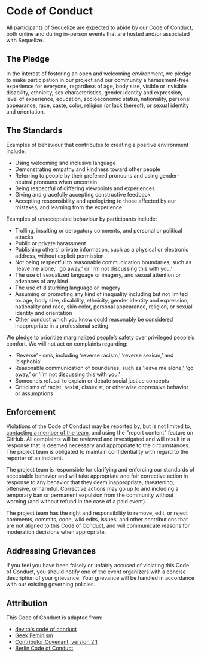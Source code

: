 # Code of Conduct

All participants of Sequelize are expected to abide by our Code of Conduct, both online and during in-person events that are hosted and/or associated with Sequelize.

## The Pledge

In the interest of fostering an open and welcoming environment, we pledge to make participation in our project and our community a harassment-free experience for everyone, regardless of age, body size, visible or invisible disability, ethnicity, sex characteristics, gender identity and expression, level of experience, education, socioeconomic status, nationality, personal appearance, race, caste, color, religion (or lack thereof), or sexual identity and orientation.

## The Standards

Examples of behaviour that contributes to creating a positive environment include:

- Using welcoming and inclusive language
- Demonstrating empathy and kindness toward other people
- Referring to people by their preferred pronouns and using gender-neutral pronouns when uncertain
- Being respectful of differing viewpoints and experiences
- Giving and gracefully accepting constructive feedback
- Accepting responsibility and apologizing to those affected by our mistakes, and learning from the experience

Examples of unacceptable behaviour by participants include:

- Trolling, insulting or derogatory comments, and personal or political attacks
- Public or private harassment
- Publishing others' private information, such as a physical or electronic address, without explicit permission
- Not being respectful to reasonable communication boundaries, such as 'leave me alone,' 'go away,' or 'I’m not discussing this with you.'
- The use of sexualized language or imagery, and sexual attention or advances of any kind
- The use of disturbing language or imagery
- Assuming or promoting any kind of inequality including but not limited to: age, body size, disability, ethnicity, gender identity and expression, nationality and race, skin color, personal appearance, religion, or sexual identity and orientation
- Other conduct which you know could reasonably be considered inappropriate in a professional setting.

We pledge to prioritize marginalized people’s safety over privileged people’s comfort. We will not act on complaints regarding:

- ‘Reverse’ -isms, including ‘reverse racism,’ ‘reverse sexism,’ and ‘cisphobia’
- Reasonable communication of boundaries, such as 'leave me alone,' 'go away,' or 'I’m not discussing this with you.'
- Someone’s refusal to explain or debate social justice concepts
- Criticisms of racist, sexist, cissexist, or otherwise oppressive behavior or assumptions

## Enforcement

Violations of the Code of Conduct may be reported by, but is not limited to, [contacting a member of the team](./CONTACT.md), and using the "report content" feature on GitHub.
All complaints will be reviewed and investigated and will result in a response that is deemed necessary and appropriate to the circumstances.
The project team is obligated to maintain confidentiality with regard to the reporter of an incident.

The project team is responsible for clarifying and enforcing our standards of acceptable behavior and will take appropriate and fair corrective action in response to any behavior that they deem inappropriate, threatening, offensive, or harmful.
Corrective actions may go up to and including a temporary ban or permanent expulsion from the community without warning (and without refund in the case of a paid event).

The project team has the right and responsibility to remove, edit, or reject comments, commits, code, wiki edits, issues, and other contributions that are not aligned to this Code of Conduct, and will communicate reasons for moderation decisions when appropriate.

## Addressing Grievances

If you feel you have been falsely or unfairly accused of violating this Code of Conduct, you should notify one of the event organizers with a concise description of your grievance. Your grievance will be handled in accordance with our existing governing policies.

## Attribution

This Code of Conduct is adapted from:

- [dev.to's code of conduct](https://dev.to/code-of-conduct)
- [Geek Feminism](https://geekfeminismdotorg.wordpress.com/about/code-of-conduct/)
- [Contributor Covenant, version 2.1](https://www.contributor-covenant.org/version/2/1/code_of_conduct/)
- [Berlin Code of Conduct](https://berlincodeofconduct.org/)
